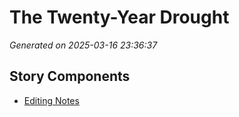 # The Twenty-Year Drought

*Generated on 2025-03-16 23:36:37*

## Story Components

- [Editing Notes](./editing_notes.txt)
